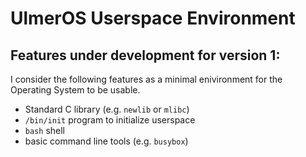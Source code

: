 # UlmerOS Userspace Environment

## Features under development for version 1:

I consider the following features as a minimal enivironment
for the Operating System to be usable.

* Standard C library (e.g. `newlib` or `mlibc`)
* `/bin/init` program to initialize userspace
* `bash` shell 
* basic command line tools (e.g. `busybox`)
